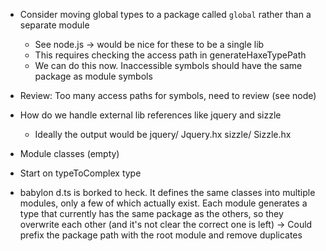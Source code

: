 - Consider moving global types to a package called `global` rather than a separate module
	- See node.js -> would be nice for these to be a single lib
	- This requires checking the access path in generateHaxeTypePath
	- We can do this now. Inaccessible symbols should have the same package as module symbols

- Review: Too many access paths for symbols, need to review (see node)

- How do we handle external lib references like jquery and sizzle
	- Ideally the output would be
		jquery/
			Jquery.hx
		sizzle/
			Sizzle.hx
- Module classes (empty)
- Start on typeToComplex type

- babylon d.ts is borked to heck. It defines the same classes into multiple modules, only a few of which actually exist. Each module generates a type that currently has the same package as the others, so they overwrite each other (and it's not clear the correct one is left)
	-> Could prefix the package path with the root module and remove duplicates
